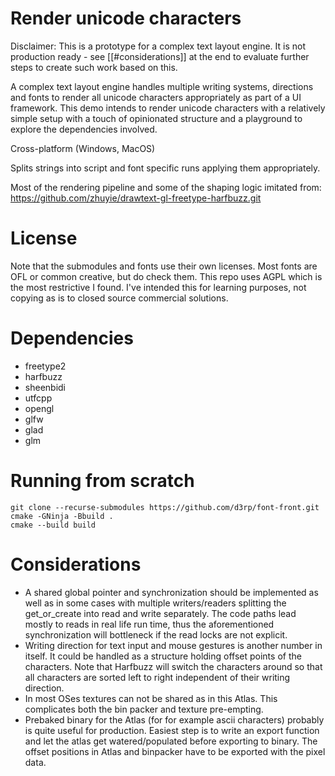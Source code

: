 # Render unicode characters

Disclaimer: This is a prototype for a complex text layout engine. It is not production ready - see [[#considerations]] at the end to evaluate further steps to create such work based on this.

A complex text layout engine handles multiple writing systems, directions and fonts to render all unicode characters appropriately as part of a UI framework. This demo intends to render unicode characters with a relatively simple setup with a touch of opinionated structure and a playground to explore the dependencies involved.

Cross-platform (Windows, MacOS)

Splits strings into script and font specific runs applying them appropriately.

Most of the rendering pipeline and some of the shaping logic imitated from: 
https://github.com/zhuyie/drawtext-gl-freetype-harfbuzz.git

# License

Note that the submodules and fonts use their own licenses. Most fonts are OFL or common creative, but do check them. This repo uses AGPL which is the most restrictive I found. I've intended this for learning purposes, not copying as is to closed source commercial solutions.

# Dependencies

- freetype2
- harfbuzz
- sheenbidi
- utfcpp
- opengl
- glfw
- glad
- glm

# Running from scratch

    git clone --recurse-submodules https://github.com/d3rp/font-front.git
    cmake -GNinja -Bbuild .
    cmake --build build

# Considerations

- A shared global pointer and synchronization should be implemented as well as in some cases with multiple writers/readers splitting the get_or_create into read and write separately. The code paths lead mostly to reads in real life run time, thus the aforementioned synchronization will bottleneck if the read locks are not explicit.
- Writing direction for text input and mouse gestures is another number in itself. It could be handled as a structure holding offset points of the characters. Note that Harfbuzz will switch the characters around so that all characters are sorted left to right independent of their writing direction.
- In most OSes textures can not be shared as in this Atlas. This complicates both the bin packer and texture pre-empting.
- Prebaked binary for the Atlas (for for example ascii characters) probably is quite useful for production. Easiest step is to write an export function and let the atlas get watered/populated before exporting to binary. The offset positions in Atlas and binpacker have to be exported with the pixel data.
